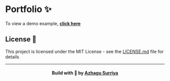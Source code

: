 # Portfolio :sparkles:

To view a demo example, **[click here](https://github.com/azhagusurriya/Portfolio-master/)**



## License 📄

This project is licensed under the MIT License - see the [LICENSE.md](LICENSE) file for details

  ---
<h4 align="center">
    Build with 💓 by <a href="https://www.linkedin.com/in/azhagu-surriya-rajendran-900821123/" target="_blank">Azhagu Surriya</a>
</h4>

